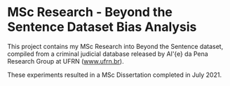 # MSc Research - Beyond the Sentence Dataset Bias Analysis


This project contains my MSc Research into Beyond the Sentence dataset, compiled from a criminal judicial database released by Al\'{e} da Pena Research Group at UFRN (www.ufrn.br).

These experiments resulted in a MSc Dissertation completed in July 2021.


